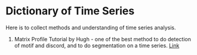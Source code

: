 # Dictionary of Time Series

Here is to collect methods and understanding of time series analysis.

1. Matrix Profile Tutorial by Hugh - one of the best method to do detection of motif and discord, and to do segmentation on a time series. [Link](https://github.com/hughnaaek/Dictionary-of-Time-Series/blob/main/Matrix%20Profile%20Tutorial%20by%20Hugh%20.pdf)
